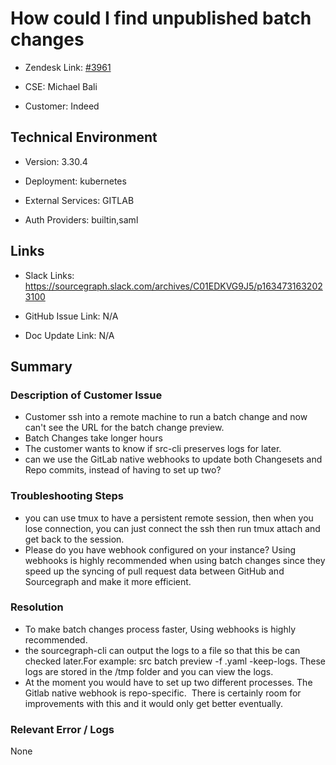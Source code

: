 

# How could I find unpublished batch changes <!-- Title can be a Brief Description of the issue. include keywords that are relevant to make it easily searchable -->



- Zendesk Link: [#3961](https://sourcegraph.zendesk.com/agent/tickets/3961)

- CSE: Michael Bali

- Customer: Indeed <!-- Redact if this contains personally identifying information -->


<!-- Data populated from integration, speak to Ben Gordon or Michael Bali if not working -->

<!-- During Internal team trial, fill missing data manually (we are waiting for all data to sync) -->



## Technical Environment

- Version: 3.30.4​

- Deployment: kubernetes

- External Services: GITLAB

- Auth Providers: builtin,saml





## Links
<!-- Data for CSE manual entry -->
- Slack Links: https://sourcegraph.slack.com/archives/C01EDKVG9J5/p1634731632023100

- GitHub Issue Link: N/A

- Doc Update Link: N/A



## Summary

### Description of Customer Issue

- Customer ssh into a remote machine to run a batch change and now can't see the URL for the batch change preview.
- Batch Changes take longer hours
- The customer wants to know if src-cli preserves logs for later.
- can we use the GitLab native webhooks to update both Changesets and Repo commits, instead of having to set up two?

### Troubleshooting Steps

- you can use tmux to have a persistent remote session, then when you lose connection, you can just connect the ssh then run tmux attach and get back to the session.
- Please do you have webhook configured on your instance? Using webhooks is highly recommended when using batch changes since they speed up the syncing of pull request data between GitHub and Sourcegraph and make it more efficient.

### Resolution

- To make batch changes process faster, Using webhooks is highly recommended.
- the sourcegraph-cli can output the logs to a file so that this be can checked later.For example: src batch preview -f <name>.yaml -keep-logs. These logs are stored in the /tmp folder and you can view the logs.
- At the moment you would have to set up two different processes. The Gitlab native webhook is repo-specific.  There is certainly room for improvements with this and it would only get better eventually.



### Relevant Error / Logs

<!-- Please redact keys, tokens, and personal identifying information -->

None


<!-- Once complete, upload a copy to https://github.com/sourcegraph/support-tools-internal/tree/main/resolved-tickets as a .md file -->
<!-- Name the file 3961.md -->
